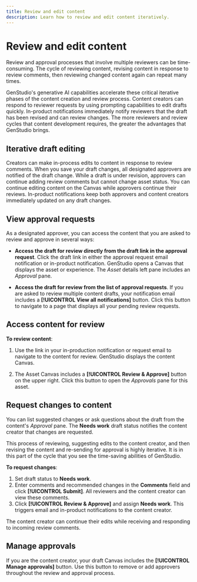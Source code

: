 ```yaml
---
title: Review and edit content
description: Learn how to review and edit content iteratively.
---
```


# Review and edit content

Review and approval processes that involve multiple reviewers can be time-consuming. The cycle of reviewing content, revising content in response to review comments, then reviewing changed content again can repeat many times. 

GenStudio's generative AI capabilities accelerate these critical iterative phases of the content creation and review process. Content creators can respond to reviewer requests by using prompting capabilities to edit drafts quickly. In-product notifications immediately notify reviewers that the draft has been revised and can review changes. The more reviewers and review cycles that content development requires, the greater the advantages that GenStudio brings.

## Iterative draft editing

Creators can make in-process edits to content in response to review comments. When you save your draft changes, all designated approvers are notified of the draft change. While a draft is under revision, approvers can continue adding review comments but cannot change asset status. You can continue editing content on the Canvas while approvers continue their reviews. In-product notifications keep both approvers and content creators immediately updated on any draft changes.

## View approval requests

As a designated approver, you can access the content that you are asked to review and approve in several ways:

* **Access the draft for review directly from the draft link in the approval request**. Click the draft link in either the approval request email notification or in-product notification. GenStudio opens a Canvas that displays the asset or experience. The _Asset_ details left pane includes an _Approval_ pane. 

* **Access the draft for review from the list of approval requests**. If you are asked to review multiple content drafts, your notification email includes a **[!UICONTROL View all notifications]** button. Click this button to navigate to a page that displays all your pending review requests.

## Access content for review

**To review content**:

1. Use the link in your in-production notification or request email to navigate to the content for review. GenStudio displays the content Canvas.

1. The Asset Canvas includes a **[!UICONTROL Review & Approve]** button on the upper right. Click this button to open the _Approvals_ pane for this asset.

## Request changes to content

You can list suggested changes or ask questions about the draft from the content's _Approval_ pane. The **Needs work** draft status notifies the content creator that changes are requested.

This process of reviewing, suggesting edits to the content creator, and then revising the content and re-sending for approval is highly iterative. It is in this part of the cycle that you see the time-saving abilities of GenStudio. 

**To request changes**:

1. Set draft status to **Needs work**. 
1. Enter comments and recommended changes in the **Comments** field and click **[!UICONTROL Submit]**. All reviewers and the content creator can view these comments.
1. Click **[!UICONTROL Review & Approve]** and assign **Needs work**. This triggers email and in-product notifications to the content creator.

The content creator can continue their edits while receiving and responding to incoming review comments.

## Manage approvals

If you are the content creator, your draft Canvas includes the **[!UICONTROL Manage approvals]** button. Use this button to remove or add approvers throughout the review and approval process. 





